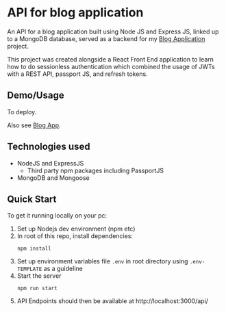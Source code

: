 # API for blog application

An API for a blog application built using Node JS and Express JS, linked up to a MongoDB database, served as a backend for my [Blog Application](https://github.com/JFY96/blog-app) project.

This project was created alongside a React Front End application to learn how to do sessionless authentication which combined the usage of JWTs with a REST API, passport JS, and refresh tokens.

## Demo/Usage

To deploy.

Also see [Blog App](https://github.com/JFY96/blog-app).

## Technologies used

- NodeJS and ExpressJS
  - Third party npm packages including PassportJS
- MongoDB and Mongoose

## Quick Start

To get it running locally on your pc:

1. Set up Nodejs dev environment (npm etc)
2. In root of this repo, install dependencies:
    ```
    npm install
    ```
3. Set up environment variables file `.env` in root directory using `.env-TEMPLATE` as a guideline
4. Start the server
    ```
    npm run start
    ```
5. API Endpoints should then be available at http://localhost:3000/api/
   
